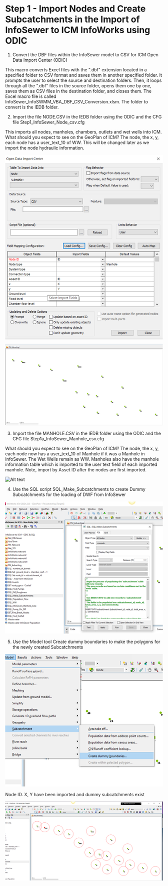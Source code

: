 # Step 1 - Import Nodes and Create Subcatchments in the Import of InfoSewer to ICM InfoWorks using ODIC

1. Convert the DBF files within the InfoSewer model to CSV for ICM Open Data Import Center (ODIC)

This macro converts Excel files with the ".dbf" extension located in a specified folder to CSV format and saves them in another specified folder. It prompts the user to select the source and destination folders. Then, it loops through all the ".dbf" files in the source folder, opens them one by one, saves them as CSV files in the destination folder, and closes them. The Excel macro file is called InfoSewer_InfoSWMM_VBA_DBF_CSV_Conversion.xlsm. The folder to convert is the IEDB folder.

2. Import the file NODE.CSV in the IEDB folder using the ODIC and the CFG file Step1_InfoSewer_Node_csv.cfg

This imports all nodes, manholes, chambers, outlets and wet wells into ICM. What should you expect to see on the GeoPlan of ICM? The node, the x, y, each node has a user_text_10 of WW. This will be changed later as we import the node hydraulic information.


![Alt text](./media/image-24.png)

![Alt text](./media/image-25.png)

3. Import the file MANHOLE.CSV in the IEDB folder using the ODIC and the CFG file Step1a_InfoSewer_Manhole_csv.cfg

What should you expect to see on the GeoPlan of ICM? The node, the x, y, each node now has a user_text_10 of Manhole if it was a Manhole in InfoSewer. The Wet Wells remain as WW. Manholes also have the manhole information table which is imported to the user text field of each imported manhole. Note, import by Asset ID after the nodes are first imported.

![Alt text](image-26.png)


4. Use the SQL script SQL_Make_Subcatchments to create Dummy Subcatchments for the loading of DWF from InfoSewer 

![Alt text](./media/image-27.png)

5. Use the Model tool Create dummy boundaries to make the polygons for the newly created Subcatchments

![Alt text](./media/image-28.png)

Node ID. X, Y have been imported and dummy subcatchments exist

![Alt text](./media/image-29.png)